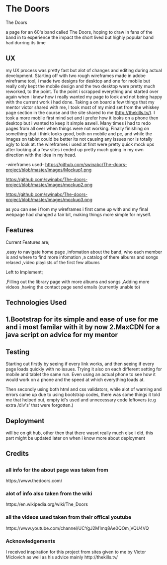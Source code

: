 <h1> The Doors </h1>

The Doors

a page for an 60's band called The Doors, hoping to draw in fans of the band in 
to experience the impact the short lived but highly popular band had durring its time

<h2> UX </h2>

my UX process was pretty fast but alot of changes and editing during actual development.
Starting off with two rough wireframes made in adobe wireframe tool, i made two designs for desktop and one for mobile
but really only kept the mobile design and the two desktop were pretty much reworked, to the point. To the point i scrapped everything
and started over again when i knew how i really wanted my page to look and not being happy with the current work i had done.
Taking a on board a few things that my mentor victor shared with me, I took most of my mind set from the whiskey page section in the
course and the site shared to me (http://thekills.tv/). I took a more mobile first mind set and i prefer how it looks on a phone
then desktop but i wanted to keep it simple aswell. Many times i had to redo pages from all over when things were not working.
Finally finishing on something that i think looks good, both on mobile and pc, and while the images on tablet could be better its not causing any
issues nor is totally ugly to look at. the wireframes i used at first were pretty quick mock ups after looking at a few sites i ended up pretty 
much going in my own direction with the idea in my head. 

-wireframes used- 
https://github.com/swinabc/The-doors-project/blob/master/images/Mockup1.png

https://github.com/swinabc/The-doors-project/blob/master/images/mockup2.png

https://github.com/swinabc/The-doors-project/blob/master/images/mockup3.png

as you can see i from my wireframes i first came up with and my final webpage had changed a fair bit, making things more simple for myself.

<h2> Features </h2>

Current Features are; 

,easy to navigate home page
,infomation about the band, who each member is and where to find more infomation
,a catalog of there albums and songs relased 
,video playlists of the first few albums

Left to Implement;

,Filling out the library page with more albums and songs
,Adding more videos
,having the contact page send emails (currently unable to)

<h2> Technologies Used <h2>

 1.Bootstrap for its simple and ease of use for me and i most familar with it by now
 2.MaxCDN for a java script on advice for my mentor 

<h2> Testing </h2> 

Starting out firstly by seeing if every link works, and then seeing if every page loads quickly with no 
issues. Trying it also on each different setting for mobile and tablet the same run. Even using an actual phone to see how it would
work on a phone and the speed at which everything loads at.

Then secondly using both html and css validators, while alot of warning and errors came up due to using bootstrap 
codes, there was some things it told me that helped out, empty id's used and unnecessary code leftovers (e.g extra /div's' that were forgotten.)

<h2> Deployment </h2>

will be on git hub, other then that there wasnt really much else i did, this part might be updated later on when i know more about deployment

<h2> Credits <h2>

<h3> all info for the about page was taken from </h3> 
https://www.thedoors.com/
<h3> alot of info also taken from the wiki </h3> 
https://en.wikipedia.org/wiki/The_Doors
<h3> all the videos used taken from their offical youtube  </h3> 
https://www.youtube.com/channel/UCYgJ2M1mq8Ae0QOm_VQU4VQ 

<h3> Acknowledgements </h3>
I received inspiration for this project from sites given to me by Victor Miclovich as well as his advice
mainly http://thekills.tv/


